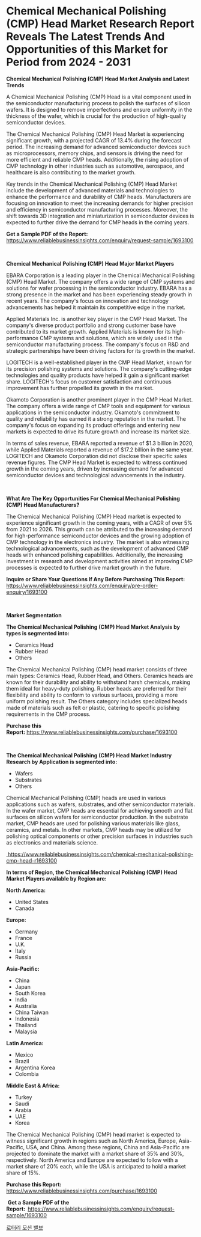 <p><h1>Chemical Mechanical Polishing (CMP) Head Market Research Report Reveals The Latest Trends And Opportunities of this Market for Period from 2024 - 2031</h1></p><p><strong>Chemical Mechanical Polishing (CMP) Head Market Analysis and Latest Trends</strong></p>
<p><p>A Chemical Mechanical Polishing (CMP) Head is a vital component used in the semiconductor manufacturing process to polish the surfaces of silicon wafers. It is designed to remove imperfections and ensure uniformity in the thickness of the wafer, which is crucial for the production of high-quality semiconductor devices.</p><p>The Chemical Mechanical Polishing (CMP) Head Market is experiencing significant growth, with a projected CAGR of 13.4% during the forecast period. The increasing demand for advanced semiconductor devices such as microprocessors, memory chips, and sensors is driving the need for more efficient and reliable CMP heads. Additionally, the rising adoption of CMP technology in other industries such as automotive, aerospace, and healthcare is also contributing to the market growth.</p><p>Key trends in the Chemical Mechanical Polishing (CMP) Head Market include the development of advanced materials and technologies to enhance the performance and durability of CMP heads. Manufacturers are focusing on innovation to meet the increasing demands for higher precision and efficiency in semiconductor manufacturing processes. Moreover, the shift towards 3D integration and miniaturization in semiconductor devices is expected to further drive the demand for CMP heads in the coming years.</p></p>
<p><strong>Get a Sample PDF of the Report:&nbsp;</strong> <a href="https://www.reliablebusinessinsights.com/enquiry/request-sample/1693100">https://www.reliablebusinessinsights.com/enquiry/request-sample/1693100</a></p>
<p>&nbsp;</p>
<p><strong>Chemical Mechanical Polishing (CMP) Head Major Market Players</strong></p>
<p><p>EBARA Corporation is a leading player in the Chemical Mechanical Polishing (CMP) Head Market. The company offers a wide range of CMP systems and solutions for wafer processing in the semiconductor industry. EBARA has a strong presence in the market and has been experiencing steady growth in recent years. The company's focus on innovation and technology advancements has helped it maintain its competitive edge in the market.</p><p>Applied Materials Inc. is another key player in the CMP Head Market. The company's diverse product portfolio and strong customer base have contributed to its market growth. Applied Materials is known for its high-performance CMP systems and solutions, which are widely used in the semiconductor manufacturing process. The company's focus on R&D and strategic partnerships have been driving factors for its growth in the market.</p><p>LOGITECH is a well-established player in the CMP Head Market, known for its precision polishing systems and solutions. The company's cutting-edge technologies and quality products have helped it gain a significant market share. LOGITECH's focus on customer satisfaction and continuous improvement has further propelled its growth in the market.</p><p>Okamoto Corporation is another prominent player in the CMP Head Market. The company offers a wide range of CMP tools and equipment for various applications in the semiconductor industry. Okamoto's commitment to quality and reliability has earned it a strong reputation in the market. The company's focus on expanding its product offerings and entering new markets is expected to drive its future growth and increase its market size.</p><p>In terms of sales revenue, EBARA reported a revenue of $1.3 billion in 2020, while Applied Materials reported a revenue of $17.2 billion in the same year. LOGITECH and Okamoto Corporation did not disclose their specific sales revenue figures. The CMP Head Market is expected to witness continued growth in the coming years, driven by increasing demand for advanced semiconductor devices and technological advancements in the industry.</p></p>
<p>&nbsp;</p>
<p><strong>What Are The Key Opportunities For Chemical Mechanical Polishing (CMP) Head Manufacturers?</strong></p>
<p><p>The Chemical Mechanical Polishing (CMP) Head market is expected to experience significant growth in the coming years, with a CAGR of over 5% from 2021 to 2026. This growth can be attributed to the increasing demand for high-performance semiconductor devices and the growing adoption of CMP technology in the electronics industry. The market is also witnessing technological advancements, such as the development of advanced CMP heads with enhanced polishing capabilities. Additionally, the increasing investment in research and development activities aimed at improving CMP processes is expected to further drive market growth in the future.</p></p>
<p><strong>Inquire or Share Your Questions If Any Before Purchasing This Report:</strong> <a href="https://www.reliablebusinessinsights.com/enquiry/pre-order-enquiry/1693100">https://www.reliablebusinessinsights.com/enquiry/pre-order-enquiry/1693100</a></p>
<p>&nbsp;</p>
<p><strong>Market Segmentation</strong></p>
<p><strong>The Chemical Mechanical Polishing (CMP) Head Market Analysis by types is segmented into:</strong></p>
<p><ul><li>Ceramics Head</li><li>Rubber Head</li><li>Others</li></ul></p>
<p><p>The Chemical Mechanical Polishing (CMP) head market consists of three main types: Ceramics Head, Rubber Head, and Others. Ceramics heads are known for their durability and ability to withstand harsh chemicals, making them ideal for heavy-duty polishing. Rubber heads are preferred for their flexibility and ability to conform to various surfaces, providing a more uniform polishing result. The Others category includes specialized heads made of materials such as felt or plastic, catering to specific polishing requirements in the CMP process.</p></p>
<p><strong>Purchase this Report:&nbsp;</strong><a href="https://www.reliablebusinessinsights.com/purchase/1693100">https://www.reliablebusinessinsights.com/purchase/1693100</a></p>
<p>&nbsp;</p>
<p><strong>The Chemical Mechanical Polishing (CMP) Head Market Industry Research by Application is segmented into:</strong></p>
<p><ul><li>Wafers</li><li>Substrates</li><li>Others</li></ul></p>
<p><p>Chemical Mechanical Polishing (CMP) heads are used in various applications such as wafers, substrates, and other semiconductor materials. In the wafer market, CMP heads are essential for achieving smooth and flat surfaces on silicon wafers for semiconductor production. In the substrate market, CMP heads are used for polishing various materials like glass, ceramics, and metals. In other markets, CMP heads may be utilized for polishing optical components or other precision surfaces in industries such as electronics and materials science.</p></p>
<p><a href="https://www.reliablebusinessinsights.com/chemical-mechanical-polishing-cmp-head-r1693100">&nbsp;https://www.reliablebusinessinsights.com/chemical-mechanical-polishing-cmp-head-r1693100</a></p>
<p><strong>In terms of Region, the Chemical Mechanical Polishing (CMP) Head Market Players available by Region are:</strong></p>
<p>
    <p> <strong> North America: </strong>
        <ul>
            <li>United States</li>
            <li>Canada</li>
        </ul>
        </p> 
    <p> <strong> Europe: </strong>
        <ul>
            <li>Germany</li>
            <li>France</li>
            <li>U.K.</li>
            <li>Italy</li>
            <li>Russia</li>
        </ul>
        </p> 
    <p> <strong> Asia-Pacific: </strong>
        <ul>
            <li>China</li>
            <li>Japan</li>
            <li>South Korea</li>
            <li>India</li>
            <li>Australia</li>
            <li>China Taiwan</li>
            <li>Indonesia</li>
            <li>Thailand</li>
            <li>Malaysia</li>
        </ul>
        </p> 
    <p> <strong> Latin America: </strong>
        <ul>
            <li>Mexico</li>
            <li>Brazil</li>
            <li>Argentina Korea</li>
            <li>Colombia</li>
        </ul>
        </p> 
    <p> <strong> Middle East & Africa: </strong>
        <ul>
            <li>Turkey</li>
            <li>Saudi</li>
            <li>Arabia</li>
            <li>UAE</li>
            <li>Korea</li>
        </ul>
    </p>
    </p>
<p><p>The Chemical Mechanical Polishing (CMP) head market is expected to witness significant growth in regions such as North America, Europe, Asia-Pacific, USA, and China. Among these regions, China and Asia-Pacific are projected to dominate the market with a market share of 35% and 30%, respectively. North America and Europe are expected to follow with a market share of 20% each, while the USA is anticipated to hold a market share of 15%.</p></p>
<p><strong>Purchase this Report: </strong><a href="https://www.reliablebusinessinsights.com/purchase/1693100">https://www.reliablebusinessinsights.com/purchase/1693100</a></p>
<p>&nbsp;<strong>Get a Sample PDF of the Report:&nbsp;&nbsp;</strong><a href="https://www.reliablebusinessinsights.com/enquiry/request-sample/1693100">https://www.reliablebusinessinsights.com/enquiry/request-sample/1693100</a></p>
<p><strong></strong></p>
<p><p><a href="https://medium.com/@alanperkins1921/%ED%9A%8C%EC%A0%84-%EC%9A%B4%EB%8F%99-%EB%B0%B8%EB%B8%8C-%EC%8B%9C%EC%9E%A5-%EC%A7%80%ED%91%9C-%ED%95%B4%EB%8F%85-%EC%8B%9C%EC%9E%A5-%EC%A0%90%EC%9C%A0%EC%9C%A8-%ED%8A%B8%EB%A0%8C%EB%93%9C-%EB%B0%8F-%EC%84%B1%EC%9E%A5-%EC%96%91%EC%83%81-eba6b1769a67">로터리 모션 밸브</a></p></p>